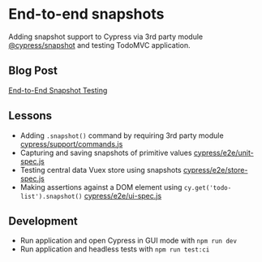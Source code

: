 # End-to-end snapshots

Adding snapshot support to Cypress via 3rd party module [@cypress/snapshot](https://github.com/cypress-io/snapshot) and testing TodoMVC application.

## Blog Post

[End-to-End Snapshot Testing](https://www.cypress.io/blog/2018/01/16/end-to-end-snapshot-testing/)

## Lessons

- Adding `.snapshot()` command by requiring 3rd party module [cypress/support/commands.js](cypress/support/commands.js)
- Capturing and saving snapshots of primitive values [cypress/e2e/unit-spec.js](cypress/e2e/unit-spec.js)
- Testing central data Vuex store using snapshots [cypress/e2e/store-spec.js](cypress/e2e/store-spec.js)
- Making assertions against a DOM element using `cy.get('todo-list').snapshot()`  [cypress/e2e/ui-spec.js](cypress/e2e/ui-spec.js)

## Development

- Run application and open Cypress in GUI mode with `npm run dev`
- Run application and headless tests with `npm run test:ci`
